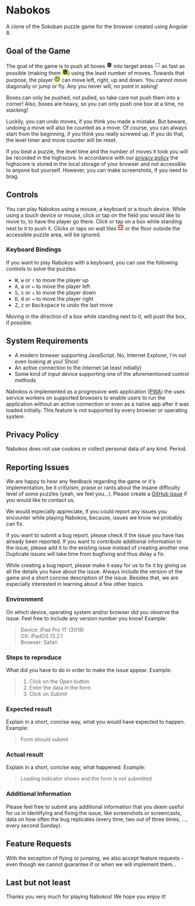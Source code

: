 # Nabokos

A clone of the Sokoban puzzle game for the browser created using Angular 8.

## Goal of the Game ##

The goal of the game is to push all boxes <img src="src/assets/svg/box.svg" alt="box image" width="16px"> into target areas <img src="src/assets/png/target.png" alt="target image" width="16px"> as fast as possible (making them <img src="src/assets/svg/box_in_target.svg" alt="box in target image" width="16px">) using the least number of moves. Towards that purpose, the player <img src="src/assets/svg/player.svg" alt="player image" width="16px"> can move left, right, up and down. You cannot move diagonally or jump or fly. Any you never will, no point in asking!

Boxes can only be pushed, not pulled, so take care not push them into a corner! Also, boxes are heavy, so you can only push one box at a time, no stacking!

Luckily, you can undo moves, if you think you made a mistake. But beware, undoing a move will also be counted as a move. Of course, you can always start from the beginning, if you think you really screwed up. If you do that, the level timer and move counter will be reset.

If you beat a puzzle, the level time and the number of moves it took you will be recorded in the highscore. In accordance with our [privacy policy](https://github.com/pgerke/nabokos/blob/master/README.md#privacy-policy) the highscore is stored in the local storage of your browser and not accessible to anyone but yourself. However, you can make screenshots, if you need to brag.

## Controls ##

You can play Nabokos using a mouse, a keyboard or a touch device. While using a touch device or mouse, click or tap on the field you would like to move to, to have the player go there. Click or tap on a box while standing next to it to push it. Clicks or taps on wall tiles <img src="src/assets/svg/wall.svg" alt="wall image" width="16px"> or the floor outside the accessible puzzle area, will be ignored.

### Keyboard Bindings ###

If you want to play Nabokos with a keyboard, you can use the following controls to solve the puzzles:

* <kbd>W</kbd>, <kbd>w</kbd> or <kbd>&#8593;</kbd> to move the player up
* <kbd>A</kbd>, <kbd>a</kbd> or <kbd>&#8592;</kbd> to move the player left
* <kbd>S</kbd>, <kbd>s</kbd> or <kbd>&#8595;</kbd> to move the player down
* <kbd>D</kbd>, <kbd>d</kbd> or <kbd>&#8594;</kbd> to move the player right
* <kbd>Z</kbd>, <kbd>z</kbd> or <kbd>Backspace</kbd> to undo the last move

Moving in the direction of a box while standing next to it, will push the box, if possible.

## System Requirements ##

* A modern browser supporting JavaScript. No, Internet Explorer, I'm not even looking at you! Shoo!
* An active connection to the internet (at least initially)</sub>
* Some kind of input device supporting one of the aforementioned control methods

Nabokos is implemented as a progressive web application ([PWA](https://en.wikipedia.org/wiki/Progressive_web_applications)) the uses service workers on supported browsers to enable users to run the application without an active connection or even as a native app after it was loaded initially. This feature is not supported by every browser or operating system.

## Privacy Policy ##

Nabokos does not use cookies or collect personal data of any kind. Period.

## Reporting Issues ##

We are happy to hear any feedback regarding the game or it's implementation, be it critizism, praise or rants about the insane difficulty level of some puzzles (yeah, we feel you...). Please create a [GitHub issue](https://github.com/pgerke/nabokos/issues) if you would like to contact us. 

We would especially appreciate, if you could report any issues you encounter while playing Nabokos, because, issues we know we probably can fix.

If you want to submit a bug report, please check if the issue you have has already been reported. If you want to contribute additional information to the issue, please add it to the existing issue instead of creating another one. Duplicate issues will take time from bugfixing and thus delay a fix.

While creating a bug report, please make it easy for us to fix it by giving us all the details you have about the issue. Always include the version of the game and a short concise description of the issue. Besides that, we are especially interested in learning about a few other topics.

### Environment ###

On which device, operating system and/or browser did you observe the issue. Feel free to include any version number you know! Example:

>Device: iPad Pro 11' (2018) <br>
>OS: iPadOS 13.2.1 <br>
>Browser: Safari

### Steps to reproduce ###

What did you have to do in order to make the issue appear. Example:

> 1. Click on the *Open* button
> 1. Enter the data in the form
> 1. Click on *Submit*

### Expected result ###

Explain in a short, concise way, what you would have expected to happen. Example:

> Form should submit

### Actual result ###

Explain in a short, concise way, what happened. Example: 

> Loading indicator shows and the form is not submitted

### Additional Information ###

Please feel free to submit any additional information that you deem useful for us in identifying and fixing the issue, like screenshots or screencasts, data on how often the bug replicates (every time, two out of three times, ..., every second Sunday). 

## Feature Requests ##

With the exception of flying or jumping, we also accept feature requests - even though we cannot guarantee if or when we will implement them...

## Last but not least

Thanks you very much for playing Nabokos! We hope you enjoy it!
